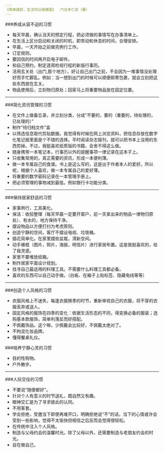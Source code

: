 ```yaml
---
《简单就好，生活可以很德国》  门仓多仁亚（著）
---
```


###养成从容不迫的习惯
- 每天早晨，确认当天的预定行程，把必须做的事情写在办事清单上。
- 在生活上区分启动和关闭的时机，即劳动和休息的时间，合理安排。
- 早晨，一天开始之前做完例行工作。
- 订定规则。
- 要回信的时间再开启电子邮件。
- 和自己预约，制定逐周检视行程的新版行事历。
- 活用玄关处（出门,那个地方），好让自己出门之前，不会因为一堆事情没处理好而手忙脚乱。例如：当一想到出门的时候可以顺便邮寄包裹，就会立刻把这些东西放在玄关。
- 物品使用后，立刻物归原处；回家马上将重要物品放在固定位置。
---
###简化资讯管理的习惯
- 在文件上做备忘录，并立刻分类，分成“不要的，要的（重要的，待处理的，已处理的）”
- 制作“待归档文件”盒
- 以筛选信息取代剪贴数据。我觉得有时候在网上浏览资料，把信息存放在数字化笔记报里面是个不错的选择。平时阅读杂志报刊，就可以把书本上没用的东西剪掉。不过，我挺喜欢纸质版的书籍，会舍不得这么做。
- 随身携带一本笔记本，行事历以外的提醒事项一律记录在这本子上。
- 只收集常用的，真正需要的资讯，形成一本便利薄。
- 做一本专属自己的食谱。书上是这么写的，这是出于作者本人的爱好。所以呢，根据个人喜欢，做一本专属自己的爱好薄。
- 将重要的数字密码记录在一本管理手册上。
- 把必须管理的事物减到最低。例如银行卡功能分类。
---
###保持居家舒适的习惯
- 家事例行，工具美化。
- 保洁：收拾整理（每天早晨一定要开窗户，前一天拿出来的物品一律物归原处）、有水的，地方保持干净。
- 摆设物品以方便打扫为考虑原则。
- 创造宁静的空间，客厅不摆设电视、垃圾桶。
- 插花简单化。在家里摆些盆栽，清新空间。
- 动手裱框（图片，照片，海报，明信片）进行家居布置。这是我挺喜欢的，给了我灵感。
- 家里不要堆放纸箱。
- 制作居家平面设计规划。
- 找寻自己最适用的料理工具。不需要什么料理工具都必备。
- 喜欢的东西可以自己动手做。（白板、在箱子上贴标签、隐藏电线等等）
---
###创造个人风格的习惯
- 衣服风格上不迷失，每逢衣服换季的时节，重新审视自己的衣服，将不穿的衣服丢弃或送人。
- 固定风格的服饰在四季的变化：依据生活形态的不同，得变换必备的服装；选购基本款服饰，简单利落反而好搭配。
- 不佩戴饰品。这个嘛，少佩戴会比较好，不佩戴太绝对了。
- 不拘泥化妆品牌。
- 懂得餐桌礼仪。

###培养宁静心灵的习惯
- 目的性购物。
- 户外散步。
---
###人际交往的习惯
- 不要说“随便都好”。
- 针对个人有意义的时节送礼，既自然又有趣。
- 眼神交汇是为了寻求彼此的认同。
- 不用客套。
- 学会拒绝，受邀当下即使再难开口，明确拒绝说“不”的话，当下的心情或许会受到一些影响，觉得不太愉快但相信之后反而会觉得很轻松。
- 在传统中注入个人风格。
- 制造与父母约会的温馨时光。除了父母以外，还需要制造与老朋友约会的时光。
- 自在做自己。
